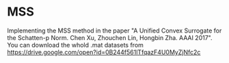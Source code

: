 # MSS
Implementing the MSS method in the paper "A Unified Convex Surrogate for the Schatten-p Norm. Chen Xu, Zhouchen Lin, Hongbin Zha. AAAI 2017".
You can download the whold .mat datasets from https://drive.google.com/open?id=0B244f561lTfqazF4U0MyZjNfc2c
